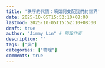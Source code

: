 ```yaml
---
title: '秩序的代價：熵如何支配我們的世界'
date: 2025-10-05T15:52:10+08:00
lastmod: 2025-10-05T15:52:10+08:00
draft: true
author: "Jimmy Lin" # 預設作者
description: ""
tags: ["熵"]
categories: ["物理"]
comments: true
---
```

